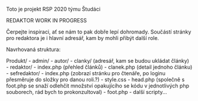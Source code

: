Toto je projekt RSP 2020 týmu Študáci

REDAKTOR
WORK IN PROGRESS

Čerpejte inspiraci, ať se nám to pak dobře lepí dohromady.
Součástí stránky pro redaktora je i hlavní adresář, kam by mohli přibýt další role.

Navrhovaná struktura:

Produkt/
    - admin/
    - autor/
    - clanky/ (adresář, kam se budou ukládat články)
    - redaktor/
        - index.php (přehled článků)
        - clanek.php (detail jednoho článku)
    - sefredaktor/
    - index.php (zobrazí stránku pro čtenáře, po loginu přesměruje do složky pro danou roli.?)
    - style.css
    - head.php (společně s foot.php se snaží odlehčit množství opakujícího se kódu v jednotlivých php souborech, rád bych to prokonzultoval)
    - foot.php
    - další scripty...